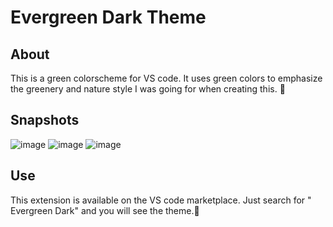 # Evergreen Dark Theme
## About
This is a green colorscheme for VS code.
It uses green colors to emphasize the greenery and nature style I was going for when creating this. 🐻

## Snapshots
![image](https://user-images.githubusercontent.com/102916500/173247375-2f9a1d75-34bb-404e-b5cc-768013886aba.png)
![image](https://user-images.githubusercontent.com/102916500/173247390-5936a946-d544-4f78-80ec-4f695f5083a1.png)
![image](https://user-images.githubusercontent.com/102916500/173247382-9de7fd88-3652-4f05-8b9c-9b9cd251f697.png)


## Use
This extension is available on the VS code marketplace.
Just search for " Evergreen Dark" and you will see the theme.🐢

